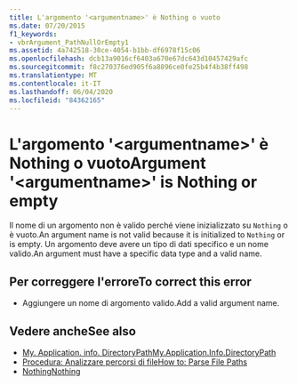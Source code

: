 ```yaml
---
title: L'argomento '<argumentname>' è Nothing o vuoto
ms.date: 07/20/2015
f1_keywords:
- vbrArgument_PathNullOrEmpty1
ms.assetid: 4a742518-30ce-4054-b1bb-df6978f15c06
ms.openlocfilehash: dcb13a9016cf6403a670e67dc643d10457429afc
ms.sourcegitcommit: f8c270376ed905f6a8896ce0fe25b4f4b38ff498
ms.translationtype: MT
ms.contentlocale: it-IT
ms.lasthandoff: 06/04/2020
ms.locfileid: "84362165"
---
```

# <a name="argument-argumentname-is-nothing-or-empty"></a><span data-ttu-id="d90d8-102">L'argomento '\<argumentname>' è Nothing o vuoto</span><span class="sxs-lookup"><span data-stu-id="d90d8-102">Argument '\<argumentname>' is Nothing or empty</span></span>
<span data-ttu-id="d90d8-103">Il nome di un argomento non è valido perché viene inizializzato su `Nothing` o è vuoto.</span><span class="sxs-lookup"><span data-stu-id="d90d8-103">An argument name is not valid because it is initialized to `Nothing` or is empty.</span></span> <span data-ttu-id="d90d8-104">Un argomento deve avere un tipo di dati specifico e un nome valido.</span><span class="sxs-lookup"><span data-stu-id="d90d8-104">An argument must have a specific data type and a valid name.</span></span>  
  
## <a name="to-correct-this-error"></a><span data-ttu-id="d90d8-105">Per correggere l'errore</span><span class="sxs-lookup"><span data-stu-id="d90d8-105">To correct this error</span></span>  
  
- <span data-ttu-id="d90d8-106">Aggiungere un nome di argomento valido.</span><span class="sxs-lookup"><span data-stu-id="d90d8-106">Add a valid argument name.</span></span>  
  
## <a name="see-also"></a><span data-ttu-id="d90d8-107">Vedere anche</span><span class="sxs-lookup"><span data-stu-id="d90d8-107">See also</span></span>

- [<span data-ttu-id="d90d8-108">My. Application. info. DirectoryPath</span><span class="sxs-lookup"><span data-stu-id="d90d8-108">My.Application.Info.DirectoryPath</span></span>](xref:Microsoft.VisualBasic.ApplicationServices.AssemblyInfo.DirectoryPath)
- [<span data-ttu-id="d90d8-109">Procedura: Analizzare percorsi di file</span><span class="sxs-lookup"><span data-stu-id="d90d8-109">How to: Parse File Paths</span></span>](../developing-apps/programming/drives-directories-files/how-to-parse-file-paths.md)
- [<span data-ttu-id="d90d8-110">Nothing</span><span class="sxs-lookup"><span data-stu-id="d90d8-110">Nothing</span></span>](../language-reference/nothing.md)
